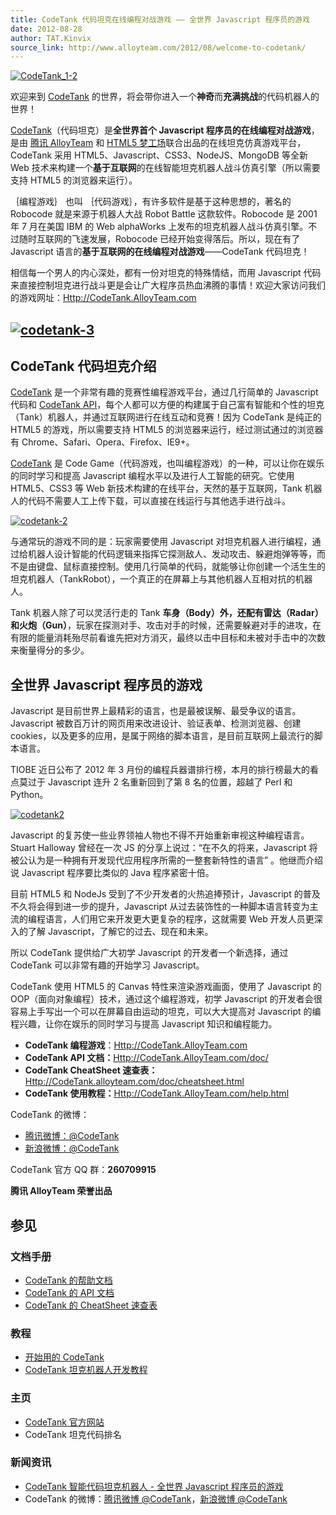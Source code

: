```yaml
---
title: CodeTank 代码坦克在线编程对战游戏 —— 全世界 Javascript 程序员的游戏
date: 2012-08-28
author: TAT.Kinvix
source_link: http://www.alloyteam.com/2012/08/welcome-to-codetank/
---
```


[![](http://www.alloyteam.com/wp-content/uploads/2012/08/CodeTank_1-2.png "CodeTank_1-2")](http://www.alloyteam.com/wp-content/uploads/2012/08/CodeTank_1-2.png)

欢迎来到 [CodeTank](http://codetank.alloyteam.com/) 的世界，将会带你进入一个**神奇**而**充满挑战**的代码机器人的世界！

[CodeTank](http://codetank.alloyteam.com/)（代码坦克）是**全世界首个 Javascript 程序员的在线编程对战游戏**，是由 [腾讯 AlloyTeam](http://www.alloyteam.com/) 和 [HTML5 梦工场](http://www.html5dw.com/)联合出品的在线坦克仿真游戏平台，CodeTank 采用 HTML5、Javascript、CSS3、NodeJS、MongoDB 等全新 Web 技术来构建一个**基于互联网**的在线智能坦克机器人战斗仿真引擎（所以需要支持 HTML5 的浏览器来运行）。

｛编程游戏｝ 也叫 ｛代码游戏｝，有许多软件是基于这种思想的，著名的 Robocode 就是来源于机器人大战 Robot Battle 这款软件。Robocode 是 2001 年 7 月在美国 IBM 的 Web alphaWorks 上发布的坦克机器人战斗仿真引擎。不过随时互联网的飞速发展，Robocode 已经开始变得落后。所以，现在有了 Javascript 语言的**基于互联网的在线编程对战游戏**——CodeTank 代码坦克！

相信每一个男人的内心深处，都有一份对坦克的特殊情结，而用 Javascript 代码来直接控制坦克进行战斗更是会让广大程序员热血沸腾的事情！欢迎大家访问我们的游戏网址：[Http://CodeTank.AlloyTeam.com](http://codetank.alloyteam.com/ "《CodeTank 代码坦克》官方网站")

## [![](http://www.alloyteam.com/wp-content/uploads/2012/08/codetank-3.png "codetank-3")](http://www.alloyteam.com/wp-content/uploads/2012/08/codetank-3.png)

## CodeTank 代码坦克介绍

[CodeTank](http://codetank.alloyteam.com/) 是一个非常有趣的竞赛性编程游戏平台，通过几行简单的 Javascript 代码和 [CodeTank API](http://CodeTank.alloyteam.com/doc/)，每个人都可以方便的构建属于自己富有智能和个性的坦克（Tank）机器人，并通过互联网进行在线互动和竞赛！因为 CodeTank 是纯正的 HTML5 的游戏，所以需要支持 HTML5 的浏览器来运行，经过测试通过的浏览器有 Chrome、Safari、Opera、Firefox、IE9+。

[CodeTank](http://codetank.alloyteam.com/) 是 Code Game（代码游戏，也叫编程游戏）的一种，可以让你在娱乐的同时学习和提高 Javascript 编程水平以及进行人工智能的研究。它使用 HTML5、CSS3 等 Web 新技术构建的在线平台，天然的基于互联网，Tank 机器人的代码不需要人工上传下载，可以直接在线运行与其他选手进行战斗。

[![](http://www.alloyteam.com/wp-content/uploads/2012/08/codetank-2.png "codetank-2")](http://www.alloyteam.com/wp-content/uploads/2012/08/codetank-2.png)

与通常玩的游戏不同的是：玩家需要使用 Javascript 对坦克机器人进行编程，通过给机器人设计智能的代码逻辑来指挥它探测敌人、发动攻击、躲避炮弹等等，而不是由键盘、鼠标直接控制。使用几行简单的代码，就能够让你创建一个活生生的坦克机器人（TankRobot），一个真正的在屏幕上与其他机器人互相对抗的机器人。

Tank 机器人除了可以灵活行走的 Tank **车身（Body）**外，还配有**雷达（Radar）**和**火炮（Gun）**，玩家在探测对手、攻击对手的时候，还需要躲避对手的进攻，在有限的能量消耗殆尽前看谁先把对方消灭，最终以击中目标和未被对手击中的次数来衡量得分的多少。

## 全世界 Javascript 程序员的游戏

Javascript 是目前世界上最精彩的语言，也是最被误解、最受争议的语言。Javascript 被数百万计的网页用来改进设计、验证表单、检测浏览器、创建 cookies，以及更多的应用，是属于网络的脚本语言，是目前互联网上最流行的脚本语言。

TIOBE 近日公布了 2012 年 3 月份的编程兵器谱排行榜，本月的排行榜最大的看点莫过于 Javascript 连升 2 名重新回到了第 8 名的位置，超越了 Perl 和 Python。

[![](http://www.alloyteam.com/wp-content/uploads/2012/07/codetank2.png "codetank2")](http://www.alloyteam.com/wp-content/uploads/2012/07/codetank2.png)

Javascript 的复苏使一些业界领袖人物也不得不开始重新审视这种编程语言。Stuart Halloway 曾经在一次 JS 的分享上说过：“在不久的将来，Javascript 将被公认为是一种拥有开发现代应用程序所需的一整套新特性的语言” 。他继而介绍说 Javascript 程序要比类似的 Java 程序紧密十倍。

目前 HTML5 和 NodeJs 受到了不少开发者的火热追捧预计，Javascript 的普及不久将会得到进一步的提升，Javascript 从过去装饰性的一种脚本语言转变为主流的编程语言，人们用它来开发更大更复杂的程序，这就需要 Web 开发人员更深入的了解 Javascript，了解它的过去、现在和未来。

所以 CodeTank 提供给广大初学 Javascript 的开发者一个新选择，通过 CodeTank 可以非常有趣的开始学习 Javascript。

CodeTank 使用 HTML5 的 Canvas 特性来渲染游戏画面，使用了 Javascript 的 OOP（面向对象编程）技术，通过这个编程游戏，初学 Javascript 的开发者会很容易上手写出一个可以在屏幕自由运动的坦克，可以大大提高对 Javascript 的编程兴趣，让你在娱乐的同时学习与提高 Javascript 知识和编程能力。

-   **CodeTank 编程游戏**：[Http://CodeTank.AlloyTeam.com](http://codetank.alloyteam.com/ "《CodeTank 代码坦克》官方网站")
-   **CodeTank API 文档：**[Http://CodeTank.AlloyTeam.com/doc/](http://codetank.alloyteam.com/doc/ "《CodeTank 代码坦克》文档")
-   **CodeTank CheatSheet 速查表：** [Http://CodeTank.alloyteam.com/doc/cheatsheet.html](http://codetank.alloyteam.com/doc/cheatsheet.html)
-   **CodeTank 使用教程：**[Http://CodeTank.AlloyTeam.com/help.html](http://codetank.alloyteam.com/doc/)

CodeTank 的微博：

-   [腾讯微博：@CodeTank](http://t.qq.com/CodeTank)
-   [新浪微博：@CodeTank](http://www.weibo.com/CodeTank)

CodeTank 官方 QQ 群：**260709915**

**腾讯 AlloyTeam 荣誉出品**

## 参见

### 文档手册

-   [CodeTank 的帮助文档](http://codetank.alloyteam.com/help.html)
-   [CodeTank 的 API 文档](http://codetank.alloyteam.com/doc/)
-   [CodeTank 的 CheatSheet 速查表](http://codetank.alloyteam.com/doc/cheatsheet.html)

### 教程

-   [开始用的 CodeTank](http://codetank.alloyteam.com/help.html)
-   [CodeTank 坦克机器人开发教程](http://www.alloyteam.com/2012/08/codetank-development-tutorial/)

### 主页

-   [CodeTank 官方网站](http://codetank.alloyteam.com/)
-   CodeTank 坦克代码排名

### 新闻资讯

-   [CodeTank 智能代码坦克机器人 - 全世界 Javascript 程序员的游戏](http://www.alloyteam.com/2012/08/welcome-to-codetank/)
-   CodeTank 的微博：[腾讯微博 @CodeTank](http://t.qq.com/CodeTank)，[新浪微博 @CodeTank](http://www.weibo.com/CodeTank)